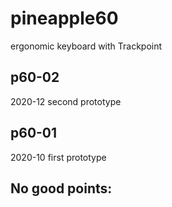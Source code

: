 # pineapple60
ergonomic keyboard with Trackpoint

## p60-02
2020-12 second prototype

## p60-01

2020-10 first prototype

No good points:
- 

